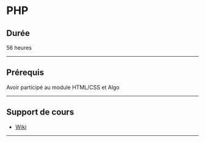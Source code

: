 # PHP

## Durée

56 heures

___

## Prérequis

Avoir participé au module HTML/CSS et Algo

___

## Support de cours

* [Wiki](https://github.com/seeren-training/PHP/wiki)

___
